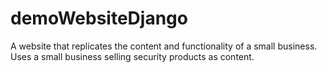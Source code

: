 # demoWebsiteDjango
A website that replicates the content and functionality of a small business.
Uses a small business selling security products as content. 
